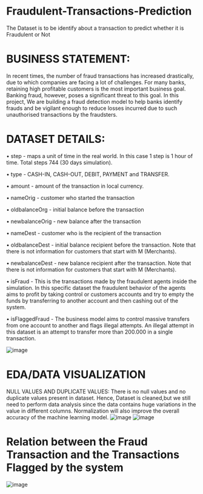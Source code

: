 # Fraudulent-Transactions-Prediction
The Dataset is to be identify about a transaction to predict whether it is Fraudulent or Not
# BUSINESS STATEMENT:
In recent times, the number of fraud transactions has increased drastically, due to which companies are facing a lot of challenges. For many banks, retaining high profitable customers is the most important business goal. Banking fraud, however, poses a significant threat to this goal. In this project, We are building a fraud detection model to help banks identify frauds and be vigilant enough to reduce losses incurred due to such unauthorised transactions by the fraudsters.

# DATASET DETAILS:

• step - maps a unit of time in the real world. In this case 1 step is 1 hour of time. Total steps 744 (30 days simulation).

• type - CASH-IN, CASH-OUT, DEBIT, PAYMENT and TRANSFER.

• amount - amount of the transaction in local currency.

• nameOrig - customer who started the transaction

• oldbalanceOrg - initial balance before the transaction 

• newbalanceOrig - new balance after the transaction 

• nameDest - customer who is the recipient of the transaction

• oldbalanceDest - initial balance recipient before the transaction. Note that there is not information for customers that start with M (Merchants).

• newbalanceDest - new balance recipient after the transaction. Note that there is not information for customers that start with M (Merchants). 

• isFraud - This is the transactions made by the fraudulent agents inside the simulation. In this specific dataset the fraudulent behavior of the agents aims to profit by taking control or customers accounts and try to empty the funds by transferring to another account and then cashing out of the system. 

• isFlaggedFraud - The business model aims to control massive transfers from one account to another and flags illegal attempts. An illegal attempt in this dataset is an attempt to transfer more than 200.000 in a single transaction.

![image](https://user-images.githubusercontent.com/103564871/181810444-67f25fe3-9f0c-4128-9244-d5f5fc800a58.png)

# EDA/DATA VISUALIZATION
NULL VALUES AND DUPLICATE VALUES: 
There is no null values and no duplicate values present in dataset. Hence, Dataset is cleaned,but we still need to perform data analysis since the data contains huge variations in the value in different columns. Normalization will also improve the overall accuracy of the machine learning model.
![image](https://user-images.githubusercontent.com/103564871/181812152-474289ab-e42a-47b1-9002-69ad929996d5.png)
![image](https://user-images.githubusercontent.com/103564871/181812174-2ea69127-4383-4b7c-8dca-57042bdd3b9a.png)

# Relation between the Fraud Transaction and the Transactions Flagged by the system
![image](https://user-images.githubusercontent.com/103564871/181812310-261fbadd-a313-4d72-b60a-f1966ea081c2.png)



